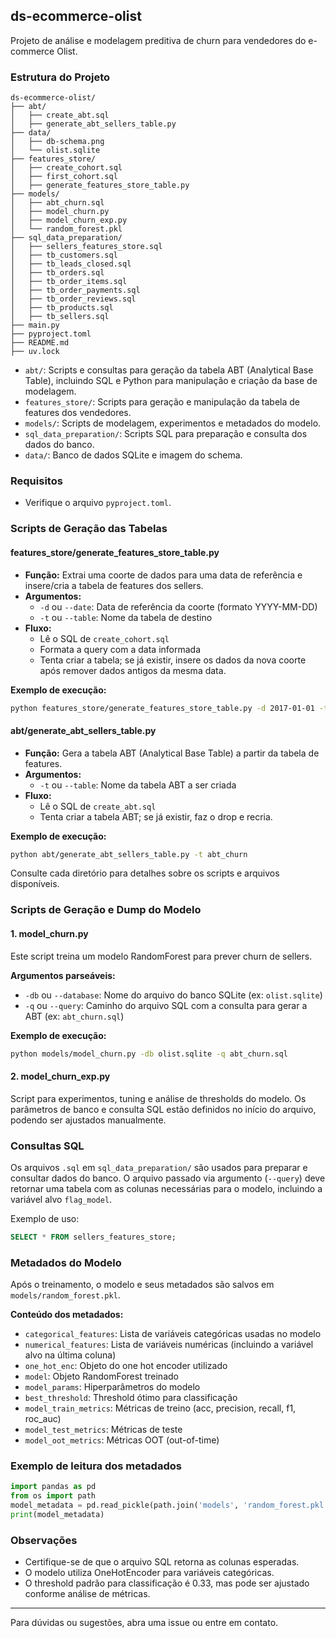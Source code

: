 ## ds-ecommerce-olist

Projeto de análise e modelagem preditiva de churn para vendedores do e-commerce Olist.


### Estrutura do Projeto

```text
ds-ecommerce-olist/
├── abt/
│   ├── create_abt.sql
│   ├── generate_abt_sellers_table.py
├── data/
│   ├── db-schema.png
│   └── olist.sqlite
├── features_store/
│   ├── create_cohort.sql
│   ├── first_cohort.sql
│   ├── generate_features_store_table.py
├── models/
│   ├── abt_churn.sql
│   ├── model_churn.py
│   ├── model_churn_exp.py
│   └── random_forest.pkl
├── sql_data_preparation/
│   ├── sellers_features_store.sql
│   ├── tb_customers.sql
│   ├── tb_leads_closed.sql
│   ├── tb_orders.sql
│   ├── tb_order_items.sql
│   ├── tb_order_payments.sql
│   ├── tb_order_reviews.sql
│   ├── tb_products.sql
│   ├── tb_sellers.sql
├── main.py
├── pyproject.toml
├── README.md
├── uv.lock
```

- `abt/`: Scripts e consultas para geração da tabela ABT (Analytical Base Table), incluindo SQL e Python para manipulação e criação da base de modelagem.
- `features_store/`: Scripts para geração e manipulação da tabela de features dos vendedores.
- `models/`: Scripts de modelagem, experimentos e metadados do modelo.
- `sql_data_preparation/`: Scripts SQL para preparação e consulta dos dados do banco.
- `data/`: Banco de dados SQLite e imagem do schema.

### Requisitos

- Verifique o arquivo `pyproject.toml`.

### Scripts de Geração das Tabelas

#### features_store/generate_features_store_table.py

- **Função:** Extrai uma coorte de dados para uma data de referência e insere/cria a tabela de features dos sellers.
- **Argumentos:**
	- `-d` ou `--date`: Data de referência da coorte (formato YYYY-MM-DD)
	- `-t` ou `--table`: Nome da tabela de destino
- **Fluxo:**
	- Lê o SQL de `create_cohort.sql`
	- Formata a query com a data informada
	- Tenta criar a tabela; se já existir, insere os dados da nova coorte após remover dados antigos da mesma data.

**Exemplo de execução:**
```bash
python features_store/generate_features_store_table.py -d 2017-01-01 -t sellers_features_store
```

#### abt/generate_abt_sellers_table.py

- **Função:** Gera a tabela ABT (Analytical Base Table) a partir da tabela de features.
- **Argumentos:**
	- `-t` ou `--table`: Nome da tabela ABT a ser criada
- **Fluxo:**
	- Lê o SQL de `create_abt.sql`
	- Tenta criar a tabela ABT; se já existir, faz o drop e recria.

**Exemplo de execução:**
```bash
python abt/generate_abt_sellers_table.py -t abt_churn
```

Consulte cada diretório para detalhes sobre os scripts e arquivos disponíveis.

### Scripts de Geração e Dump do Modelo

#### 1. model_churn.py

Este script treina um modelo RandomForest para prever churn de sellers.

**Argumentos parseáveis:**

- `-db` ou `--database`: Nome do arquivo do banco SQLite (ex: `olist.sqlite`)
- `-q` ou `--query`: Caminho do arquivo SQL com a consulta para gerar a ABT (ex: `abt_churn.sql`)

**Exemplo de execução:**
```bash
python models/model_churn.py -db olist.sqlite -q abt_churn.sql
```

#### 2. model_churn_exp.py

Script para experimentos, tuning e análise de thresholds do modelo. Os parâmetros de banco e consulta SQL estão definidos no início do arquivo, podendo ser ajustados manualmente.

### Consultas SQL

Os arquivos `.sql` em `sql_data_preparation/` são usados para preparar e consultar dados do banco. O arquivo passado via argumento (`--query`) deve retornar uma tabela com as colunas necessárias para o modelo, incluindo a variável alvo `flag_model`.

Exemplo de uso:
```sql
SELECT * FROM sellers_features_store;
```

### Metadados do Modelo

Após o treinamento, o modelo e seus metadados são salvos em `models/random_forest.pkl`.

**Conteúdo dos metadados:**
- `categorical_features`: Lista de variáveis categóricas usadas no modelo
- `numerical_features`: Lista de variáveis numéricas (incluindo a variável alvo na última coluna)
- `one_hot_enc`: Objeto do one hot encoder utilizado
- `model`: Objeto RandomForest treinado
- `model_params`: Hiperparâmetros do modelo
- `best_threshold`: Threshold ótimo para classificação
- `model_train_metrics`: Métricas de treino (acc, precision, recall, f1, roc_auc)
- `model_test_metrics`: Métricas de teste
- `model_oot_metrics`: Métricas OOT (out-of-time)

### Exemplo de leitura dos metadados
```python
import pandas as pd
from os import path
model_metadata = pd.read_pickle(path.join('models', 'random_forest.pkl'))
print(model_metadata)
```

### Observações
- Certifique-se de que o arquivo SQL retorna as colunas esperadas.
- O modelo utiliza OneHotEncoder para variáveis categóricas.
- O threshold padrão para classificação é 0.33, mas pode ser ajustado conforme análise de métricas.

---
Para dúvidas ou sugestões, abra uma issue ou entre em contato.
